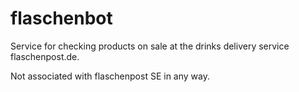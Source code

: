 # flaschenbot

Service for checking products on sale at the drinks delivery service flaschenpost.de.

Not associated with flaschenpost SE in any way.
